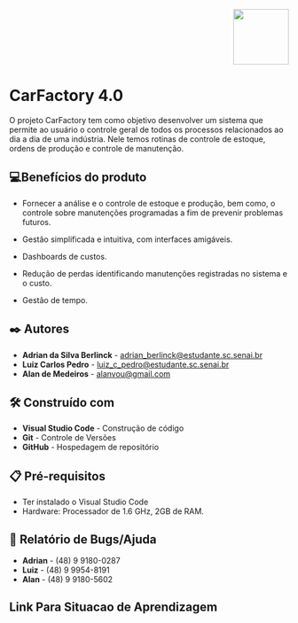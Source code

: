 <div align= "right">
<img src= "https://i.pinimg.com/originals/e7/34/6c/e7346c4f2b50178f4c3a68a245858b20.png"
height="100px"/>
</div>

# CarFactory 4.0

O projeto CarFactory tem como objetivo desenvolver um sistema que permite ao usuário o controle geral de todos os processos relacionados ao dia a dia de uma indústria. Nele temos rotinas de controle de estoque, ordens de produção e controle de manutenção. 


## 💻Benefícios do produto

- Fornecer a análise e o controle de estoque e produção, bem como, o controle sobre manutenções programadas a fim de prevenir problemas futuros. 

- Gestão simplificada e intuitiva, com interfaces amigáveis.

- Dashboards de custos.

- Redução de perdas identificando manutenções registradas no sistema e o custo.

- Gestão de tempo.

## ✒️ Autores

- **Adrian da Silva Berlinck** - adrian_berlinck@estudante.sc.senai.br
- **Luiz Carlos Pedro** - luiz_c_pedro@estudante.sc.senai.br
- **Alan de Medeiros** - alanvou@gmail.com

## 🛠️ Construído com

- **Visual Studio Code** - Construção de código
- **Git** - Controle de Versões
- **GitHub** - Hospedagem de repositório


## 📋 Pré-requisitos

- Ter instalado o Visual Studio Code
- Hardware: Processador de 1.6 GHz, 2GB de RAM.

## 👾 Relatório de Bugs/Ajuda

- **Adrian** - (48) 9 9180-0287
- **Luiz** - (48) 9 9954-8191
- **Alan** - (48) 9 9180-5602

## Link Para Situacao de Aprendizagem



